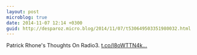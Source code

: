 ```yaml
---
layout: post
microblog: true
date: 2014-11-07 12:14 +0300
guid: http://desparoz.micro.blog/2014/11/07/t530649503351980032.html
---
```

Patrick Rhone's Thoughts On Radio3. [t.co/I8oWTTN4k...](http://t.co/I8oWTTN4kT)
